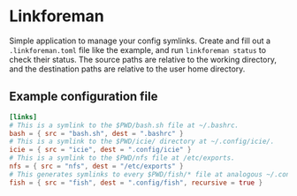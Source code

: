 # Linkforeman

Simple application to manage your config symlinks.
Create and fill out a `.linkforeman.toml` file like the example, and run `linkforeman status` to check their status.
The source paths are relative to the working directory, and the destination paths are relative to the user home directory.

## Example configuration file

```toml
[links]
# This is a symlink to the $PWD/bash.sh file at ~/.bashrc.
bash = { src = "bash.sh", dest = ".bashrc" }
# This is a symlink to the $PWD/icie/ directory at ~/.config/icie/.
icie = { src = "icie", dest = ".config/icie" }
# This is a symlink to the $PWD/nfs file at /etc/exports.
nfs = { src = "nfs", dest = "/etc/exports" }
# This generates symlinks to every $PWD/fish/* file at analogous ~/.config/fish/*.
fish = { src = "fish", dest = ".config/fish", recursive = true }
```
